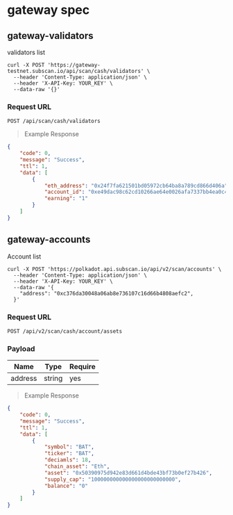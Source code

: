 # gateway spec

## gateway-validators

validators list 

```shell
curl -X POST 'https://gateway-testnet.subscan.io/api/scan/cash/validators' \
  --header 'Content-Type: application/json' \
  --header 'X-API-Key: YOUR_KEY' \
  --data-raw '{}'
```

### Request URL

`POST /api/scan/cash/validators`

> Example Response

```json
{
    "code": 0,
    "message": "Success",
    "ttl": 1,
    "data": [
        {
            "eth_address": "0x24f7fa621501bd05972cb64ba8a789cd866d406a",
            "account_id": "0xe49dac98c62cd10266ae64e0026afa7337bb4ea0c48157171faa45843829fc13",
            "earning": "1"
        }
    ]
}
```

## gateway-accounts

Account list

```shell
curl -X POST 'https://polkadot.api.subscan.io/api/v2/scan/accounts' \
  --header 'Content-Type: application/json' \
  --header 'X-API-Key: YOUR_KEY' \
  --data-raw '{
    "address": "0xc376da30048a06ab8e736107c16d66b4808aefc2",
  }'
```

### Request URL

`POST /api/v2/scan/cash/account/assets`

### Payload

| Name        | Type   | Require   |
| ----------- | ------ | --------- |
| address     | string | yes       |

> Example Response

```json
{
    "code": 0,
    "message": "Success",
    "ttl": 1,
    "data": [
        {
            "symbol": "BAT",
            "ticker": "BAT",
            "deciamls": 18,
            "chain_asset": "Eth",
            "asset": "0x50390975d942e83d661d4bde43bf73b0ef27b426",
            "supply_cap": "100000000000000000000000000",
            "balance": "0"
        }
    ]
}
```
